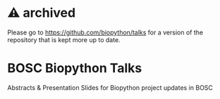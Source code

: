 # :warning: archived

Please go to https://github.com/biopython/talks for a version of the repository that is kept
more up to date.


# BOSC Biopython Talks

Abstracts & Presentation Slides for Biopython project updates in BOSC
